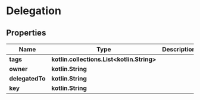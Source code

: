 
# Delegation

## Properties
Name | Type | Description | Notes
------------ | ------------- | ------------- | -------------
**tags** | **kotlin.collections.List&lt;kotlin.String&gt;** |  | 
**owner** | **kotlin.String** |  |  [optional]
**delegatedTo** | **kotlin.String** |  |  [optional]
**key** | **kotlin.String** |  |  [optional]



